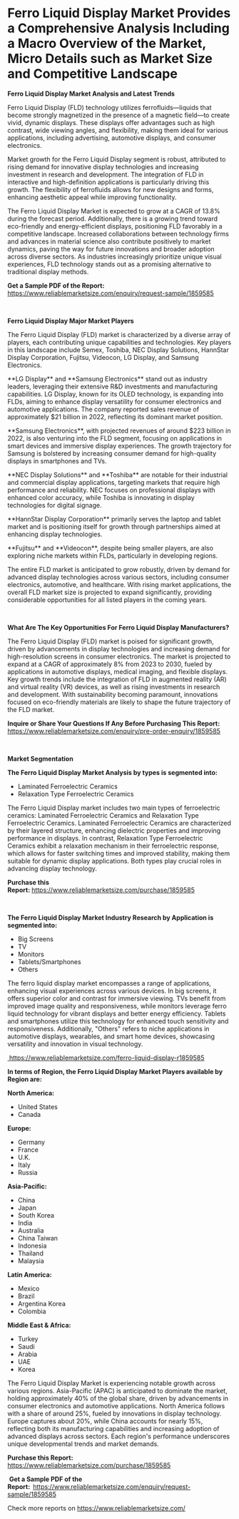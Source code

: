 <p><h1>Ferro Liquid Display Market Provides a Comprehensive Analysis Including a Macro Overview of the Market, Micro Details such as Market Size and Competitive Landscape</h1></p><p><strong>Ferro Liquid Display Market Analysis and Latest Trends</strong></p>
<p><p>Ferro Liquid Display (FLD) technology utilizes ferrofluids—liquids that become strongly magnetized in the presence of a magnetic field—to create vivid, dynamic displays. These displays offer advantages such as high contrast, wide viewing angles, and flexibility, making them ideal for various applications, including advertising, automotive displays, and consumer electronics. </p><p>Market growth for the Ferro Liquid Display segment is robust, attributed to rising demand for innovative display technologies and increasing investment in research and development. The integration of FLD in interactive and high-definition applications is particularly driving this growth. The flexibility of ferrofluids allows for new designs and forms, enhancing aesthetic appeal while improving functionality.</p><p>The Ferro Liquid Display Market is expected to grow at a CAGR of 13.8% during the forecast period. Additionally, there is a growing trend toward eco-friendly and energy-efficient displays, positioning FLD favorably in a competitive landscape. Increased collaborations between technology firms and advances in material science also contribute positively to market dynamics, paving the way for future innovations and broader adoption across diverse sectors. As industries increasingly prioritize unique visual experiences, FLD technology stands out as a promising alternative to traditional display methods.</p></p>
<p><strong>Get a Sample PDF of the Report:&nbsp;</strong> <a href="https://www.reliablemarketsize.com/enquiry/request-sample/1859585?utm_campaign=2461&utm_medium=2&utm_source=Github&utm_content=ia&utm_term=04042025&utm_id=ferro-liquid-display">https://www.reliablemarketsize.com/enquiry/request-sample/1859585</a></p>
<p>&nbsp;</p>
<p><strong>Ferro Liquid Display Major Market Players</strong></p>
<p><p>The Ferro Liquid Display (FLD) market is characterized by a diverse array of players, each contributing unique capabilities and technologies. Key players in this landscape include Semex, Toshiba, NEC Display Solutions, HannStar Display Corporation, Fujitsu, Videocon, LG Display, and Samsung Electronics.</p><p>**LG Display** and **Samsung Electronics** stand out as industry leaders, leveraging their extensive R&D investments and manufacturing capabilities. LG Display, known for its OLED technology, is expanding into FLDs, aiming to enhance display versatility for consumer electronics and automotive applications. The company reported sales revenue of approximately $21 billion in 2022, reflecting its dominant market position.</p><p>**Samsung Electronics**, with projected revenues of around $223 billion in 2022, is also venturing into the FLD segment, focusing on applications in smart devices and immersive display experiences. The growth trajectory for Samsung is bolstered by increasing consumer demand for high-quality displays in smartphones and TVs.</p><p>**NEC Display Solutions** and **Toshiba** are notable for their industrial and commercial display applications, targeting markets that require high performance and reliability. NEC focuses on professional displays with enhanced color accuracy, while Toshiba is innovating in display technologies for digital signage.</p><p>**HannStar Display Corporation** primarily serves the laptop and tablet market and is positioning itself for growth through partnerships aimed at enhancing display technologies.</p><p>**Fujitsu** and **Videocon**, despite being smaller players, are also exploring niche markets within FLDs, particularly in developing regions.</p><p>The entire FLD market is anticipated to grow robustly, driven by demand for advanced display technologies across various sectors, including consumer electronics, automotive, and healthcare. With rising market applications, the overall FLD market size is projected to expand significantly, providing considerable opportunities for all listed players in the coming years.</p></p>
<p>&nbsp;</p>
<p><strong>What Are The Key Opportunities For Ferro Liquid Display Manufacturers?</strong></p>
<p><p>The Ferro Liquid Display (FLD) market is poised for significant growth, driven by advancements in display technologies and increasing demand for high-resolution screens in consumer electronics. The market is projected to expand at a CAGR of approximately 8% from 2023 to 2030, fueled by applications in automotive displays, medical imaging, and flexible displays. Key growth trends include the integration of FLD in augmented reality (AR) and virtual reality (VR) devices, as well as rising investments in research and development. With sustainability becoming paramount, innovations focused on eco-friendly materials are likely to shape the future trajectory of the FLD market.</p></p>
<p><strong>Inquire or Share Your Questions If Any Before Purchasing This Report:</strong> <a href="https://www.reliablemarketsize.com/enquiry/pre-order-enquiry/1859585?utm_campaign=2461&utm_medium=2&utm_source=Github&utm_content=ia&utm_term=04042025&utm_id=ferro-liquid-display">https://www.reliablemarketsize.com/enquiry/pre-order-enquiry/1859585</a></p>
<p>&nbsp;</p>
<p><strong>Market Segmentation</strong></p>
<p><strong>The Ferro Liquid Display Market Analysis by types is segmented into:</strong></p>
<p><ul><li>Laminated Ferroelectric Ceramics</li><li>Relaxation Type Ferroelectric Ceramics</li></ul></p>
<p><p>The Ferro Liquid Display market includes two main types of ferroelectric ceramics: Laminated Ferroelectric Ceramics and Relaxation Type Ferroelectric Ceramics. Laminated Ferroelectric Ceramics are characterized by their layered structure, enhancing dielectric properties and improving performance in displays. In contrast, Relaxation Type Ferroelectric Ceramics exhibit a relaxation mechanism in their ferroelectric response, which allows for faster switching times and improved stability, making them suitable for dynamic display applications. Both types play crucial roles in advancing display technology.</p></p>
<p><strong>Purchase this Report:&nbsp;</strong><a href="https://www.reliablemarketsize.com/purchase/1859585?utm_campaign=2461&utm_medium=2&utm_source=Github&utm_content=ia&utm_term=04042025&utm_id=ferro-liquid-display">https://www.reliablemarketsize.com/purchase/1859585</a></p>
<p>&nbsp;</p>
<p><strong>The Ferro Liquid Display Market Industry Research by Application is segmented into:</strong></p>
<p><ul><li>Big Screens</li><li>TV</li><li>Monitors</li><li>Tablets/Smartphones</li><li>Others</li></ul></p>
<p><p>The ferro liquid display market encompasses a range of applications, enhancing visual experiences across various devices. In big screens, it offers superior color and contrast for immersive viewing. TVs benefit from improved image quality and responsiveness, while monitors leverage ferro liquid technology for vibrant displays and better energy efficiency. Tablets and smartphones utilize this technology for enhanced touch sensitivity and responsiveness. Additionally, "Others" refers to niche applications in automotive displays, wearables, and smart home devices, showcasing versatility and innovation in visual technology.</p></p>
<p><a href="https://www.reliablemarketsize.com/ferro-liquid-display-r1859585?utm_campaign=2461&utm_medium=2&utm_source=Github&utm_content=ia&utm_term=04042025&utm_id=ferro-liquid-display">&nbsp;https://www.reliablemarketsize.com/ferro-liquid-display-r1859585</a></p>
<p><strong>In terms of Region, the Ferro Liquid Display Market Players available by Region are:</strong></p>
<p>
    <p> <strong> North America: </strong>
        <ul>
            <li>United States</li>
            <li>Canada</li>
        </ul>
        </p> 
    <p> <strong> Europe: </strong>
        <ul>
            <li>Germany</li>
            <li>France</li>
            <li>U.K.</li>
            <li>Italy</li>
            <li>Russia</li>
        </ul>
        </p> 
    <p> <strong> Asia-Pacific: </strong>
        <ul>
            <li>China</li>
            <li>Japan</li>
            <li>South Korea</li>
            <li>India</li>
            <li>Australia</li>
            <li>China Taiwan</li>
            <li>Indonesia</li>
            <li>Thailand</li>
            <li>Malaysia</li>
        </ul>
        </p> 
    <p> <strong> Latin America: </strong>
        <ul>
            <li>Mexico</li>
            <li>Brazil</li>
            <li>Argentina Korea</li>
            <li>Colombia</li>
        </ul>
        </p> 
    <p> <strong> Middle East & Africa: </strong>
        <ul>
            <li>Turkey</li>
            <li>Saudi</li>
            <li>Arabia</li>
            <li>UAE</li>
            <li>Korea</li>
        </ul>
    </p>
    </p>
<p><p>The Ferro Liquid Display Market is experiencing notable growth across various regions. Asia-Pacific (APAC) is anticipated to dominate the market, holding approximately 40% of the global share, driven by advancements in consumer electronics and automotive applications. North America follows with a share of around 25%, fueled by innovations in display technology. Europe captures about 20%, while China accounts for nearly 15%, reflecting both its manufacturing capabilities and increasing adoption of advanced displays across sectors. Each region's performance underscores unique developmental trends and market demands.</p></p>
<p><strong>Purchase this Report: </strong><a href="https://www.reliablemarketsize.com/purchase/1859585?utm_campaign=2461&utm_medium=2&utm_source=Github&utm_content=ia&utm_term=04042025&utm_id=ferro-liquid-display">https://www.reliablemarketsize.com/purchase/1859585</a></p>
<p>&nbsp;<strong>Get a Sample PDF of the Report:&nbsp;&nbsp;</strong><a href="https://www.reliablemarketsize.com/enquiry/request-sample/1859585?utm_campaign=2461&utm_medium=2&utm_source=Github&utm_content=ia&utm_term=04042025&utm_id=ferro-liquid-display">https://www.reliablemarketsize.com/enquiry/request-sample/1859585</a></p>
<p><strong></strong></p>
<p>Check more reports on <a href="https://www.reliablemarketsize.com/?utm_campaign=2461&utm_medium=2&utm_source=Github&utm_content=ia&utm_term=04042025&utm_id=ferro-liquid-display">https://www.reliablemarketsize.com/</a></p>